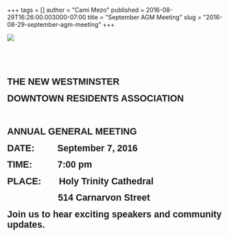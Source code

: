 +++
tags = []
author = "Cami Mezo"
published = 2016-08-29T16:26:00.003000-07:00
title = "September AGM Meeting"
slug = "2016-08-29-september-agm-meeting"
+++
<span lang="EN-US"></span><span lang="EN-US"></span>

[![](/img/blog/thumbnails/2016-08-29-september-agm-meeting-NWDRA-Q-2BLogo.png)](/img/blog/2016-08-29-september-agm-meeting-NWDRA-Q-2BLogo.png)

<span lang="EN-US"
style="font-family: &quot;Calibri&quot;,sans-serif; font-size: 11.0pt; line-height: 115%; mso-ansi-language: EN-US; mso-bidi-font-family: &quot;Times New Roman&quot;; mso-bidi-language: AR-SA; mso-fareast-font-family: Calibri; mso-fareast-language: EN-US; mso-no-proof: yes;">  
</span>

**<span lang="EN-US"
style="font-family: &quot;Copperplate Gothic Bold&quot;,sans-serif; font-size: 16.0pt; line-height: 115%;">  
</span>**

**<span lang="EN-US"
style="font-family: &quot;Copperplate Gothic Bold&quot;,sans-serif; font-size: 16.0pt; line-height: 115%;">THE
NEW WESTMINSTER</span>**

**<span lang="EN-US"
style="font-family: &quot;Copperplate Gothic Bold&quot;,sans-serif; font-size: 16.0pt; line-height: 115%;">DOWNTOWN
RESIDENTS ASSOCIATION</span>**

  

**<span lang="EN-US"
style="font-family: &quot;Copperplate Gothic Bold&quot;,sans-serif; font-size: 16.0pt; line-height: 115%;">  
</span>**

  

  

**<span lang="EN-US"
style="font-family: &quot;Copperplate Gothic Bold&quot;,sans-serif; font-size: 16.0pt; line-height: 115%;">ANNUAL
GENERAL MEETING</span>**

  

  

  

  

**<span lang="EN-US"
style="font-family: &quot;Copperplate Gothic Bold&quot;,sans-serif; font-size: 16.0pt; line-height: 115%;">DATE:        
September 7, 2016</span>**

**<span lang="EN-US"
style="font-family: &quot;Copperplate Gothic Bold&quot;,sans-serif; font-size: 16.0pt; line-height: 115%;">TIME:         
7:00 pm</span>**

**<span lang="EN-US"
style="font-family: &quot;Copperplate Gothic Bold&quot;,sans-serif; font-size: 16.0pt; line-height: 115%;">PLACE:      
Holy Trinity Cathedral</span>**

**<span lang="EN-US"
style="font-family: &quot;Copperplate Gothic Bold&quot;,sans-serif; font-size: 16.0pt; line-height: 115%;">                   
514 Carnarvon Street</span>**

  

  

  

  

  

**<span lang="EN-US"
style="font-family: &quot;Copperplate Gothic Bold&quot;,sans-serif; font-size: 16.0pt; line-height: 115%;">Join
us to hear exciting speakers and community updates.</span>**
